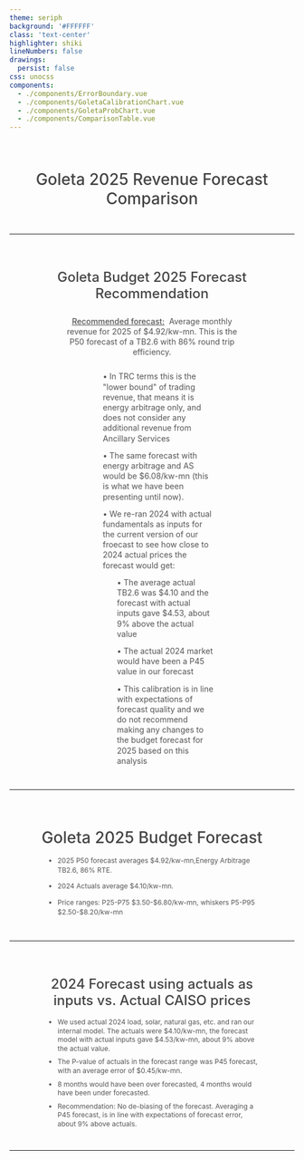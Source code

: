 ```yaml
---
theme: seriph
background: '#FFFFFF'
class: 'text-center'
highlighter: shiki
lineNumbers: false
drawings:
  persist: false
css: unocss
components:
  - ./components/ErrorBoundary.vue
  - ./components/GoletaCalibrationChart.vue
  - ./components/GoletaProbChart.vue
  - ./components/ComparisonTable.vue
---
```


<div style="text-align: center; padding: 15px 40px;">
<h1 style="font-size: 28px; color: #444444; font-weight: 500; margin-bottom: 15px; line-height: 1.2;">Goleta 2025 Revenue Forecast Comparison</h1>
<Suspense>
  <ComparisonTable />
  <template #fallback>
    <div class="loading">Loading table...</div>
  </template>
</Suspense>
</div>

---

<div style="text-align: center; padding: 15px 60px;">
<h1 style="font-size: 24px; color: #444444; font-weight: 500; margin-bottom: 25px; line-height: 1.2;">Goleta Budget 2025 Forecast Recommendation</h1>

<div style="max-width: 1200px; margin: 0 auto; text-align: center; padding: 0 40px; margin-bottom: 25px;">
<p style="font-size: 14px; color: #555555; line-height: 1.3;"><span style="text-decoration: underline; font-weight: 500; margin-right: 4px;">Recommended forecast:</span> Average monthly revenue for 2025 of $4.92/kw-mn. This is the P50 forecast of a TB2.6 with 86% round trip efficiency.</p>
</div>

<div style="max-width: 1200px; margin: 0 auto; text-align: left; padding: 0 80px;">
<ul style="list-style-type: none; margin: 0; padding: 0;">
<ul style="list-style-type: none; margin: 0; padding-left: 25px;">
<li style="font-size: 14px; color: #555555; margin-bottom: 12px; line-height: 1.3;">• In TRC terms this is the "lower bound" of trading revenue, that means it is energy arbitrage only, and does not consider any additional revenue from Ancillary Services</li>

<li style="font-size: 14px; color: #555555; margin-bottom: 12px; line-height: 1.3;">• The same forecast with energy arbitrage and AS would be $6.08/kw-mn (this is what we have been presenting until now).</li>

<li style="font-size: 14px; color: #555555; margin-bottom: 12px; line-height: 1.3;">• We re-ran 2024 with actual fundamentals as inputs for the current version of our froecast to see how close to 2024 actual prices the forecast would get:</li>

<ul style="list-style-type: none; margin: 0; padding-left: 25px;">
<li style="font-size: 14px; color: #555555; margin-bottom: 12px; line-height: 1.3;">• The average actual TB2.6 was $4.10 and the forecast with actual inputs gave $4.53, about 9% above the actual value</li>

<li style="font-size: 14px; color: #555555; margin-bottom: 12px; line-height: 1.3;">• The actual 2024 market would have been a P45 value in our forecast</li>

<li style="font-size: 14px; color: #555555; margin-bottom: 12px; line-height: 1.3;">• This calibration is in line with expectations of forecast quality and we do not recommend making any changes to the budget forecast for 2025 based on this analysis</li>
</ul>
</ul>
</ul>
</div>
</div>

---

<div style="text-align: center; padding: 15px 40px;">
<h1 style="font-size: 28px; color: #444444; font-weight: 500; margin-bottom: 15px; line-height: 1.2;">Goleta 2025 Budget Forecast</h1>
<div style="max-width: 1200px; margin: 0 auto; text-align: left; padding: 0 20px;">
<ul style="margin: 0 0 10px 0; padding-left: 25px;">
<li style="font-size: 12px; color: #555555; margin-bottom: 12px; line-height: 1.4;">2025 P50 forecast averages $4.92/kw-mn,Energy Arbitrage TB2.6, 86% RTE.</li>
<li style="font-size: 12px; color: #555555; margin-bottom: 12px; line-height: 1.4;">2024 Actuals average $4.10/kw-mn.</li>
<li style="font-size: 12px; color: #555555; margin-bottom: 12px; line-height: 1.4;">Price ranges: P25-P75 $3.50-$6.80/kw-mn, whiskers P5-P95 $2.50-$8.20/kw-mn</li>
</ul>
</div>
<Suspense>
  <GoletaProbChart />
  <template #fallback>
    <div class="loading">Loading chart...</div>
  </template>
</Suspense>
</div>

---

<div style="text-align: center; padding: 15px 40px;">
<h1 style="font-size: 24px; color: #444444; font-weight: 500; margin-bottom: 15px; line-height: 1.2;">2024 Forecast using actuals as inputs vs. Actual CAISO prices</h1>
<div style="max-width: 1200px; margin: 0 auto; text-align: left; padding: 0 20px;">
<ul style="margin: 0 0 10px 0; padding-left: 25px;">
<li style="font-size: 12px; color: #555555; margin-bottom: 8px; line-height: 1.3;">We used actual 2024 load, solar, natural gas, etc. and ran our internal model. The actuals were $4.10/kw-mn, the forecast model with actual inputs gave $4.53/kw-mn, about 9% above the actual value.</li>
<li style="font-size: 12px; color: #555555; margin-bottom: 8px; line-height: 1.3;">The P-value of actuals in the forecast range was P45 forecast, with an average error of $0.45/kw-mn.</li>
<li style="font-size: 12px; color: #555555; margin-bottom: 8px; line-height: 1.3;">8 months would have been over forecasted, 4 months would have been under forecasted.</li>
<li style="font-size: 12px; color: #555555; margin-bottom: 8px; line-height: 1.3;">Recommendation: No de-biasing of the forecast. Averaging a P45 forecast, is in line with expectations of forecast error, about 9% above actuals.</li>
</ul>
</div>
<Suspense>
  <GoletaCalibrationChart />
  <template #fallback>
    <div class="loading">Loading chart...</div>
  </template>
</Suspense>
</div>

<style>
.loading {
  height: 350px;
  display: flex;
  align-items: center;
  justify-content: center;
  background: white;
  border-radius: 8px;
  box-shadow: 0 1px 3px 0 rgba(0, 0, 0, 0.1);
  color: #666;
  font-size: 16px;
}
</style>

---